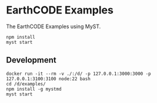 # EarthCODE Examples

The EarthCODE Examples using MyST.

```
npm install
myst start
```

## Development

```
docker run -it --rm -v ./:/d/ -p 127.0.0.1:3000:3000 -p 127.0.0.1:3100:3100 node:22 bash
cd /d/examples/
npm install -g mystmd
myst start
```
